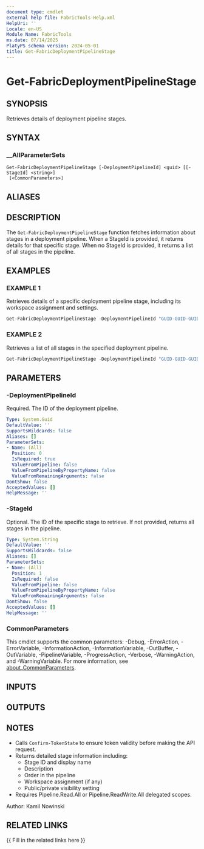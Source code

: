 ```yaml
---
document type: cmdlet
external help file: FabricTools-Help.xml
HelpUri: ''
Locale: en-US
Module Name: FabricTools
ms.date: 07/14/2025
PlatyPS schema version: 2024-05-01
title: Get-FabricDeploymentPipelineStage
---
```


# Get-FabricDeploymentPipelineStage

## SYNOPSIS

Retrieves details of deployment pipeline stages.

## SYNTAX

### __AllParameterSets

```
Get-FabricDeploymentPipelineStage [-DeploymentPipelineId] <guid> [[-StageId] <string>]
 [<CommonParameters>]
```

## ALIASES

## DESCRIPTION

The `Get-FabricDeploymentPipelineStage` function fetches information about stages in a deployment pipeline.
When a StageId is provided, it returns details for that specific stage.
When no StageId is provided,
it returns a list of all stages in the pipeline.

## EXAMPLES

### EXAMPLE 1

Retrieves details of a specific deployment pipeline stage, including its workspace assignment and settings.

```powershell
Get-FabricDeploymentPipelineStage -DeploymentPipelineId "GUID-GUID-GUID-GUID" -StageId "GUID-GUID-GUID-GUID"
```

### EXAMPLE 2

Retrieves a list of all stages in the specified deployment pipeline.

```powershell
Get-FabricDeploymentPipelineStage -DeploymentPipelineId "GUID-GUID-GUID-GUID"
```

## PARAMETERS

### -DeploymentPipelineId

Required.
The ID of the deployment pipeline.

```yaml
Type: System.Guid
DefaultValue: ''
SupportsWildcards: false
Aliases: []
ParameterSets:
- Name: (All)
  Position: 0
  IsRequired: true
  ValueFromPipeline: false
  ValueFromPipelineByPropertyName: false
  ValueFromRemainingArguments: false
DontShow: false
AcceptedValues: []
HelpMessage: ''
```

### -StageId

Optional.
The ID of the specific stage to retrieve.
If not provided, returns all stages in the pipeline.

```yaml
Type: System.String
DefaultValue: ''
SupportsWildcards: false
Aliases: []
ParameterSets:
- Name: (All)
  Position: 1
  IsRequired: false
  ValueFromPipeline: false
  ValueFromPipelineByPropertyName: false
  ValueFromRemainingArguments: false
DontShow: false
AcceptedValues: []
HelpMessage: ''
```

### CommonParameters

This cmdlet supports the common parameters: -Debug, -ErrorAction, -ErrorVariable,
-InformationAction, -InformationVariable, -OutBuffer, -OutVariable, -PipelineVariable,
-ProgressAction, -Verbose, -WarningAction, and -WarningVariable. For more information, see
[about_CommonParameters](https://go.microsoft.com/fwlink/?LinkID=113216).

## INPUTS

## OUTPUTS

## NOTES

- Calls `Confirm-TokenState` to ensure token validity before making the API request.
- Returns detailed stage information including:
  - Stage ID and display name
  - Description
  - Order in the pipeline
  - Workspace assignment (if any)
  - Public/private visibility setting
- Requires Pipeline.Read.All or Pipeline.ReadWrite.All delegated scopes.

Author: Kamil Nowinski

## RELATED LINKS

{{ Fill in the related links here }}

